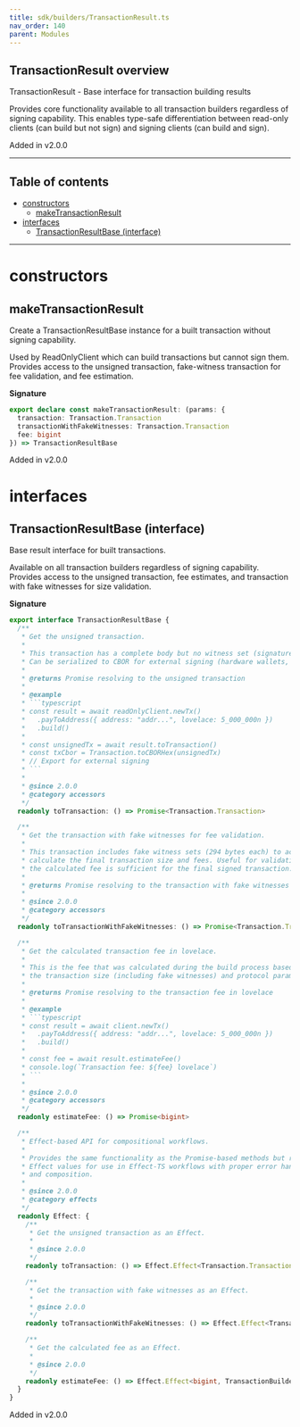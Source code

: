 ```yaml
---
title: sdk/builders/TransactionResult.ts
nav_order: 140
parent: Modules
---
```


## TransactionResult overview

TransactionResult - Base interface for transaction building results

Provides core functionality available to all transaction builders regardless
of signing capability. This enables type-safe differentiation between
read-only clients (can build but not sign) and signing clients (can build and sign).

Added in v2.0.0

---

<h2 class="text-delta">Table of contents</h2>

- [constructors](#constructors)
  - [makeTransactionResult](#maketransactionresult)
- [interfaces](#interfaces)
  - [TransactionResultBase (interface)](#transactionresultbase-interface)

---

# constructors

## makeTransactionResult

Create a TransactionResultBase instance for a built transaction without signing capability.

Used by ReadOnlyClient which can build transactions but cannot sign them.
Provides access to the unsigned transaction, fake-witness transaction for fee validation,
and fee estimation.

**Signature**

```ts
export declare const makeTransactionResult: (params: {
  transaction: Transaction.Transaction
  transactionWithFakeWitnesses: Transaction.Transaction
  fee: bigint
}) => TransactionResultBase
```

Added in v2.0.0

# interfaces

## TransactionResultBase (interface)

Base result interface for built transactions.

Available on all transaction builders regardless of signing capability.
Provides access to the unsigned transaction, fee estimates, and transaction
with fake witnesses for size validation.

**Signature**

````ts
export interface TransactionResultBase {
  /**
   * Get the unsigned transaction.
   *
   * This transaction has a complete body but no witness set (signatures).
   * Can be serialized to CBOR for external signing (hardware wallets, browser extensions, etc.)
   *
   * @returns Promise resolving to the unsigned transaction
   *
   * @example
   * ```typescript
   * const result = await readOnlyClient.newTx()
   *   .payToAddress({ address: "addr...", lovelace: 5_000_000n })
   *   .build()
   *
   * const unsignedTx = await result.toTransaction()
   * const txCbor = Transaction.toCBORHex(unsignedTx)
   * // Export for external signing
   * ```
   *
   * @since 2.0.0
   * @category accessors
   */
  readonly toTransaction: () => Promise<Transaction.Transaction>

  /**
   * Get the transaction with fake witnesses for fee validation.
   *
   * This transaction includes fake witness sets (294 bytes each) to accurately
   * calculate the final transaction size and fees. Useful for validating that
   * the calculated fee is sufficient for the final signed transaction.
   *
   * @returns Promise resolving to the transaction with fake witnesses
   *
   * @since 2.0.0
   * @category accessors
   */
  readonly toTransactionWithFakeWitnesses: () => Promise<Transaction.Transaction>

  /**
   * Get the calculated transaction fee in lovelace.
   *
   * This is the fee that was calculated during the build process based on
   * the transaction size (including fake witnesses) and protocol parameters.
   *
   * @returns Promise resolving to the transaction fee in lovelace
   *
   * @example
   * ```typescript
   * const result = await client.newTx()
   *   .payToAddress({ address: "addr...", lovelace: 5_000_000n })
   *   .build()
   *
   * const fee = await result.estimateFee()
   * console.log(`Transaction fee: ${fee} lovelace`)
   * ```
   *
   * @since 2.0.0
   * @category accessors
   */
  readonly estimateFee: () => Promise<bigint>

  /**
   * Effect-based API for compositional workflows.
   *
   * Provides the same functionality as the Promise-based methods but returns
   * Effect values for use in Effect-TS workflows with proper error handling
   * and composition.
   *
   * @since 2.0.0
   * @category effects
   */
  readonly Effect: {
    /**
     * Get the unsigned transaction as an Effect.
     *
     * @since 2.0.0
     */
    readonly toTransaction: () => Effect.Effect<Transaction.Transaction, TransactionBuilderError>

    /**
     * Get the transaction with fake witnesses as an Effect.
     *
     * @since 2.0.0
     */
    readonly toTransactionWithFakeWitnesses: () => Effect.Effect<Transaction.Transaction, TransactionBuilderError>

    /**
     * Get the calculated fee as an Effect.
     *
     * @since 2.0.0
     */
    readonly estimateFee: () => Effect.Effect<bigint, TransactionBuilderError>
  }
}
````

Added in v2.0.0
